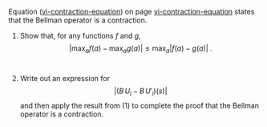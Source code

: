

Equation (<a href="#">vi-contraction-equation</a>) on
page <a href="#">vi-contraction-equation</a> states that the Bellman operator is a contraction.<br>

1.  Show that, for any functions $f$ and $g$,
    $$|\max_a f(a) - \max_a g(a)| \leq \max_a |f(a) - g(a)|\ .$$<br>

2.  Write out an expression for $$|(B\,U_i - B\,U'_i)(s)|$$ and then apply
    the result from (1) to complete the proof that the Bellman operator
    is a contraction.<br>
